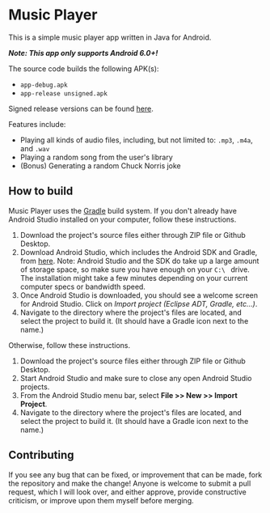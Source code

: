# Music Player
This is a simple music player app written in Java for Android.

**_Note: This app only supports Android 6.0+!_**

The source code builds the following APK(s):
- ```app-debug.apk```
- ```app-release unsigned.apk```

Signed release versions can be found [here](https://github.com/AlanLuu/music-player/releases).

Features include:
- Playing all kinds of audio files, including, but not limited to: ```.mp3```, ```.m4a```, and ```.wav```
- Playing a random song from the user's library
- (Bonus) Generating a random Chuck Norris joke

How to build
----------------
Music Player uses the [Gradle](https://gradle.org/) build system. If you don't already have Android Studio installed on your computer, follow these instructions.
1. Download the project's source files either through ZIP file or Github Desktop.
2. Download Android Studio, which includes the Android SDK and Gradle, from [here](https://developer.android.com/studio/). Note: Android Studio and the SDK do take up a large amount of storage space, so make sure you have enough on your ```C:\ ``` drive. The installation might take a few minutes depending on your current computer specs or bandwidth speed.
3. Once Android Studio is downloaded, you should see a welcome screen for Android Studio. Click on *Import project (Eclipse ADT, Gradle, etc...)*.
4. Navigate to the directory where the project's files are located, and select the project to build it. (It should have a Gradle icon next to the name.)

Otherwise, follow these instructions.
1. Download the project's source files either through ZIP file or Github Desktop.
2. Start Android Studio and make sure to close any open Android Studio projects.
3. From the Android Studio menu bar, select **File >> New >> Import Project**.
4. Navigate to the directory where the project's files are located, and select the project to build it. (It should have a Gradle icon next to the name.)

Contributing
----------------
If you see any bug that can be fixed, or improvement that can be made, fork the repository and make the change! Anyone is welcome to submit a pull request, which I will look over, and either approve, provide constructive criticism, or improve upon them myself before merging.
